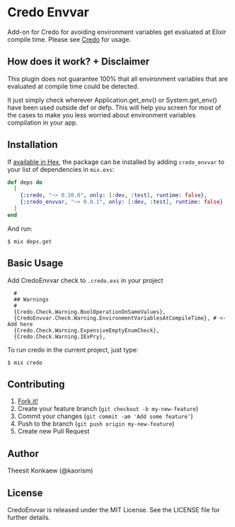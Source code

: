 # Credo Envvar

Add-on for Credo for avoiding environment variables get evaluated at Elixir compile time. 
Please see [Credo](https://github.com/rrrene/credo) for usage.


## How does it work? + Disclaimer

This plugin does not guarantee 100% that all environment variables that are evaluated at compile time could be detected.

It just simply check wherever Application.get_env() or System.get_env() have been used outside def or defp. 
This will help you screen for most of the cases to make you less worried about environment variables compilation in your app.

## Installation

If [available in Hex](https://hex.pm/docs/publish), the package can be installed
by adding `credo_envvar` to your list of dependencies in `mix.exs`:

```elixir
def deps do
  [
    {:credo, "~> 0.10.0", only: [:dev, :test], runtime: false},
    {:credo_envvar, "~> 0.0.1", only: [:dev, :test], runtime: false}
  ]
end
```
And run:

```
$ mix deps.get
```

## Basic Usage

Add CredoEnvvar check to `.credo.exs` in your project
```
  #
  ## Warnings
  #
  {Credo.Check.Warning.BoolOperationOnSameValues},
  {CredoEnvvar.Check.Warning.EnvironmentVariablesAtCompileTime}, # <- Add here
  {Credo.Check.Warning.ExpensiveEmptyEnumCheck},
  {Credo.Check.Warning.IExPry},

```

To run credo in the current project, just type:

```
$ mix credo
```

## Contributing

1. [Fork it!](http://github.com/kaorism/credo_envvar/fork)
2. Create your feature branch (`git checkout -b my-new-feature`)
3. Commit your changes (`git commit -am 'Add some feature'`)
4. Push to the branch (`git push origin my-new-feature`)
5. Create new Pull Request


## Author

Theesit Konkaew (@kaorism)


## License

CredoEnvvar is released under the MIT License. See the LICENSE file for further
details.
